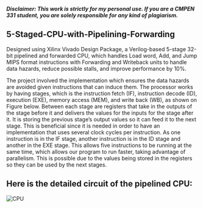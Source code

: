 ***Disclaimer: This work is strictly for my personal use. If you are a CMPEN 331 student, you are solely responsible for any kind of plagiarism.***

## 5-Staged-CPU-with-Pipelining-Forwarding
Designed using Xilinx Vivado Design Package, a Verilog-based 5-stage 32-bit pipelined and forwarded CPU, which handles Load word, Add, and Jump MIPS format instructions with Forwarding and Writeback units to handle data hazards, reduce possible stalls, and improve performance by 10%.

The project involved the implementation which ensures the data hazards are avoided given instructions that can induce them. The processor works by having stages, which is the instruction fetch (IF), instruction decode (ID), execution (EXE), memory access (MEM), and write back (WB), as shown on Figure below. Between each stage are registers that take in the outputs of the stage before it and delivers the values for the inputs for the stage after it. It is storing the previous stage’s output values so it can feed it to the next stage. This is beneficial since it is needed in order to have an implementation that uses several clock cycles per instruction. As one instruction is in the IF stage, another instruction is in the ID stage and another in the EXE stage. This allows five instructions to be running at the same time, which allows our program to run faster, taking advantage of parallelism. This is possible due to the values being stored in the registers so they can be used by the next stages.
## Here is the detailed circuit of the pipelined CPU:
![CPU](https://user-images.githubusercontent.com/90932614/167201901-41212fba-c8e7-4a57-bf97-423bc7f0b27e.jpg)
